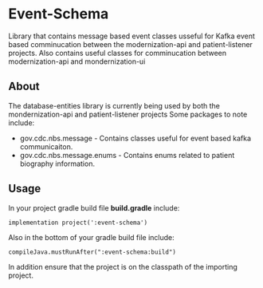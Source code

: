 # Event-Schema

Library that contains message based event classes usseful for Kafka event based comminucation between the
modernization-api and patient-listener projects. Also contains useful classes for comminucation between modernization-api and mondernization-ui 

## About

The database-entities library is currently being used by both  the mondernization-api and patient-listener projects Some packages to note include:

- gov.cdc.nbs.message - Contains classes useful for event based kafka communicaiton. 
- gov.cdc.nbs.message.enums - Contains enums related to patient biography information.


## Usage

In your project gradle build file **build.gradle** include:

```
implementation project(':event-schema')
```

Also in the bottom of your gradle build file include:

```
compileJava.mustRunAfter(":event-schema:build")
```
 
 In addition ensure that the project is on the classpath of the importing project.